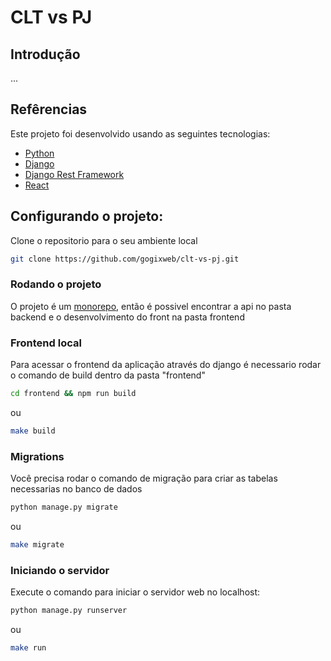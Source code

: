 # CLT vs PJ

## Introdução
...
## Refêrencias

Este projeto foi desenvolvido usando as seguintes tecnologias:
- [Python](https://www.python.org/downloads/)
- [Django](https://www.djangoproject.com/)
- [Django Rest Framework](https://www.django-rest-framework.org/)
- [React](https://pt-br.reactjs.org/)

## Configurando o projeto:

Clone o repositorio para o seu ambiente local
```bash
git clone https://github.com/gogixweb/clt-vs-pj.git
```
</p>

### Rodando o projeto

O projeto é um [monorepo](https://pt.stackoverflow.com/questions/452607/o-que-%C3%A9-um-monorepo-quais-s%C3%A3o-as-suas-vantagens-e-desvantagens), então é possivel encontrar a api no pasta backend e o desenvolvimento do front na pasta frontend

### Frontend local
Para acessar o frontend da aplicação através do django é necessario rodar o comando de build dentro da pasta "frontend"
```bash
cd frontend && npm run build
```
ou 
```bash
make build
```
### Migrations
Você precisa rodar o comando de migração para criar as tabelas necessarias no banco de dados

```bash
python manage.py migrate
```
ou 
```bash
make migrate
```
### Iniciando o servidor
Execute o comando para iniciar o servidor web no localhost:
```bash
python manage.py runserver
```
ou
```bash
make run
```
